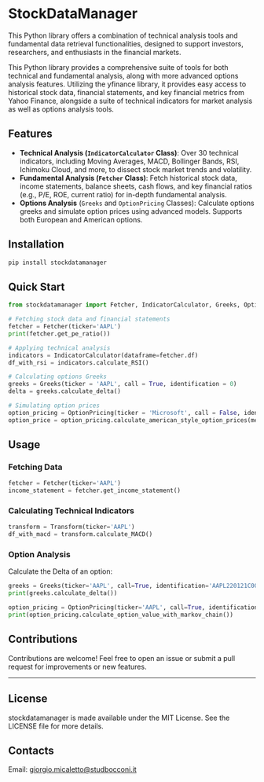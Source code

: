 # StockDataManager
This Python library offers a combination of technical analysis tools and fundamental data retrieval functionalities, designed to support investors, researchers, and enthusiasts in the financial markets. 

This Python library provides a comprehensive suite of tools for both technical and fundamental analysis, along with more advanced options analysis features. Utilizing the yfinance library, it provides easy access to historical stock data, financial statements, and key financial metrics from Yahoo Finance, alongside a suite of technical indicators for market analysis as well as options analysis tools.

## Features
- **Technical Analysis (`IndicatorCalculator` Class)**: Over 30 technical indicators, including Moving Averages, MACD, Bollinger Bands, RSI, Ichimoku Cloud, and more, to dissect stock market trends and volatility.
- **Fundamental Analysis (`Fetcher` Class)**: Fetch historical stock data, income statements, balance sheets, cash flows, and key financial ratios (e.g., P/E, ROE, current ratio) for in-depth fundamental analysis.
- **Options Analysis** (`Greeks` and `OptionPricing` Classes): Calculate options greeks and simulate option prices using advanced models. Supports both European and American options.

## Installation

```bash
pip install stockdatamanager
```
## Quick Start
```python
from stockdatamanager import Fetcher, IndicatorCalculator, Greeks, OptionPricing

# Fetching stock data and financial statements
fetcher = Fetcher(ticker='AAPL')
print(fetcher.get_pe_ratio())

# Applying technical analysis
indicators = IndicatorCalculator(dataframe=fetcher.df)
df_with_rsi = indicators.calculate_RSI()

# Calculating options Greeks
greeks = Greeks(ticker = 'AAPL', call = True, identification = 0)
delta = greeks.calculate_delta()

# Simulating option prices
option_pricing = OptionPricing(ticker = 'Microsoft', call = False, identification= 0)
option_price = option_pricing.calculate_american_style_option_prices(method = 'binomial')
```
## Usage
### Fetching Data
```python
fetcher = Fetcher(ticker='AAPL')
income_statement = fetcher.get_income_statement()
```
### Calculating Technical Indicators
```python
transform = Transform(ticker='AAPL')
df_with_macd = transform.calculate_MACD()
```
### Option Analysis
Calculate the Delta of an option:
```python
greeks = Greeks(ticker='AAPL', call=True, identification='AAPL220121C00100000')
print(greeks.calculate_delta())
```
```python
option_pricing = OptionPricing(ticker='AAPL', call=True, identification='AAPL220121C00100000')
print(option_pricing.calculate_option_value_with_markov_chain())
```
## Contributions
Contributions are welcome! Feel free to open an issue or submit a pull request for improvements or new features.
***
## License
stockdatamanager is made available under the MIT License. See the LICENSE file for more details.
## Contacts
Email: giorgio.micaletto@studbocconi.it

